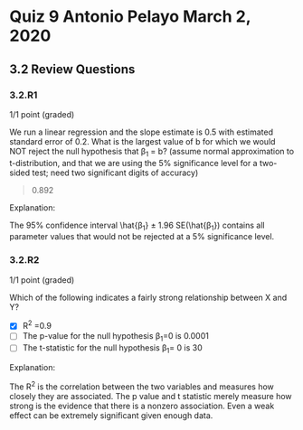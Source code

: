 # Quiz 9 Antonio Pelayo March 2, 2020
## 3.2 Review Questions
### 3.2.R1
1/1 point (graded)

We run a linear regression and the slope estimate is 0.5 with estimated standard error of 0.2. What is the largest value of b for which we would NOT reject the null hypothesis that β<sub>1</sub> = b? (assume normal approximation to t-distribution, and that we are using the 5% significance level for a two-sided test; need two significant digits of accuracy)
 
> 0.892
 
Explanation:

The 95% confidence interval \hat{β<sub>1</sub>} ± 1.96 SE(\hat{β<sub>1</sub>}) contains all parameter values that would not be rejected at a 5% significance level.


### 3.2.R2
1/1 point (graded)

Which of the following indicates a fairly strong relationship between X and Y?

- [x] R<sup>2</sup> =0.9
- [ ] The p-value for the null hypothesis β<sub>1</sub>=0 is 0.0001
- [ ] The t-statistic for the null hypothesis β<sub>1</sub >= 0 is 30

Explanation:

The R<sup>2</sup> is the correlation between the two variables and measures how closely they are associated. The p value and t statistic merely measure how strong is the evidence that there is a nonzero association. Even a weak effect can be extremely significant given enough data.